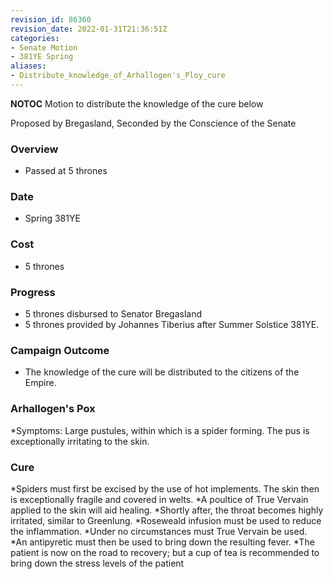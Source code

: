 ```yaml
---
revision_id: 86360
revision_date: 2022-01-31T21:36:51Z
categories:
- Senate Motion
- 381YE Spring
aliases:
- Distribute_knowledge_of_Arhallogen's_Ploy_cure
---
```



__NOTOC__
Motion to distribute the knowledge of the cure below

Proposed by Bregasland, Seconded by the Conscience of the Senate
 
### Overview
* Passed at 5 thrones
 
### Date
* Spring 381YE
 
### Cost
* 5 thrones
 
### Progress
* 5 thrones disbursed to Senator Bregasland
* 5 thrones provided by Johannes Tiberius after Summer Solstice 381YE.

### Campaign Outcome
* The knowledge of the cure will be distributed to the citizens of the Empire.

### Arhallogen's Pox
*Symptoms: Large pustules, within which is a spider forming. The pus is exceptionally irritating to the skin.
### Cure
*Spiders must first be excised by the use of hot implements. The skin then is exceptionally fragile and covered in welts.
*A poultice of True Vervain applied to the skin will aid healing.
*Shortly after, the throat becomes highly irritated, similar to Greenlung.
*Roseweald infusion must be used to reduce the inflammation.
*Under no circumstances must True Vervain be used.
*An antipyretic must then be used to bring down the resulting fever.
*The patient is now on the road to recovery; but a cup of tea is recommended to bring down the stress levels of the patient